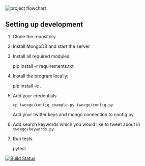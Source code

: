 # 

![project flowchart](https://github.com/ktroutman/tweego/blob/master/title_image.png)


## Setting up development

1. Clone the repository

2. Install MongoDB and start the server

3. Install all required modules:

    pip install -r requirements.txt
    
4. Install the program locally:
 
    pip install -e .
 
5. Add your credentials

    `cp tweego/config_example.py tweego/config.py`
    
    Add your twitter keys and mongo connection to config.py

6. Add search keywords which you would like to tweet about in `tweego/keywords.py`
	
7. Run tests

   pytest

[![Build Status](https://travis-ci.org/ErikMann/tweego.svg?branch=master)](https://travis-ci.org/ErikMann/tweego)
